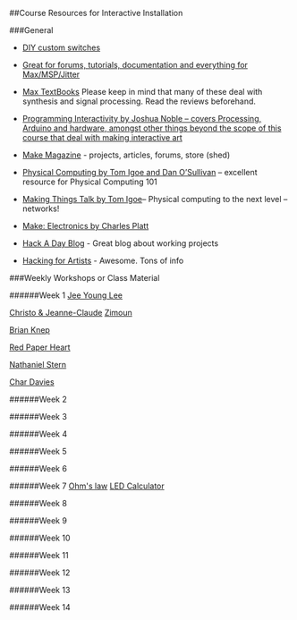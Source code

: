 ##Course Resources for Interactive Installation

###General

- [DIY custom switches](http://www.kobakant.at/DIY/?p=792)

- [Great for forums, tutorials, documentation and everything for Max/MSP/Jitter](http://cycling74.com)

- [Max TextBooks](https://cycling74.com/wiki/index.php?title=Max_Documentation_and_Resources) Please keep in mind that many of these deal with synthesis and signal processing. Read the reviews beforehand.

- [Programming Interactivity by Joshua Noble – covers Processing, Arduino and hardware, amongst other things beyond the scope of this course that deal with making interactive art](http://www.amazon.com/Programming-Interactivity-Joshua-Noble/dp/144931144X/ref=sr_1_sc_1?ie=UTF8&qid=1453768057&sr=8-1-spell&keywords=programming+interactivty)

- [Make Magazine](http://makezine.com/) - projects, articles, forums, store (shed)

- [Physical Computing by Tom Igoe and Dan O’Sullivan](http://www.amazon.com/Physical-Computing-Sensing-Controlling-Computers/dp/159200346X) – excellent resource for Physical Computing 101

- [Making Things Talk by Tom Igoe](http://www.amazon.com/Making-Things-Talk-Sensors-Networks/dp/1449392431/ref=pd_bxgy_14_img_2?ie=UTF8&refRID=0CEWTEYQZGFZ0REWMVK2)– Physical computing to the next level – networks!

- [Make: Electronics by Charles Platt](http://www.amazon.com/Make-Electronics-Learning-Through-Discovery/dp/1680450263/ref=sr_1_1?s=books&ie=UTF8&qid=1453846684&sr=1-1&keywords=make+electronics)

- [Hack A Day Blog](http://hackaday.com/)  - Great blog about working projects

- [Hacking for Artists](http://hackingforartists.com/) - Awesome. Tons of info

###Weekly Workshops or Class Material



######Week 1
[Jee Young Lee](http://www.demilked.com/jee-young-lee-surreal-photography-studio-room/)

[Christo & Jeanne-Claude](http://christojeanneclaude.net/)
[Zimoun](http://www.zimoun.net/)

[Brian Knep](http://www.blep.com/)

[Red Paper Heart](http://www.redpaperheart.com/)

[Nathaniel Stern](http://nathanielstern.com/)

[Char Davies](http://www.immersence.com/)

######Week 2

######Week 3

######Week 4

######Week 5

######Week 6

######Week 7
[Ohm's law](https://learn.sparkfun.com/tutorials/voltage-current-resistance-and-ohms-law)
[LED Calculator](http://led.linear1.org/1led.wiz)

######Week 8

######Week 9

######Week 10

######Week 11

######Week 12

######Week 13

######Week 14

